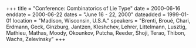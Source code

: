 +++
title = "Conference: Combinatorics of Lie Type"
date = 2000-06-16
enddate = 2000-06-22
dates = "June 16 - 22, 2000"
dateadded = 1999-01-01
location = "Madison, Wisconsin, U.S.A."
speakers = "Brenti, Broué, Chari, Erdmann, Geck, Ginzburg, Jantzen, Kleshchev, Lehrer, Littelmann, Lusztig, Mathieu, Mathas, Moody, Okounkov, Putcha, Reeder, Shoji, Terao, Thibon, Wachs, Zelevinsky"
+++
